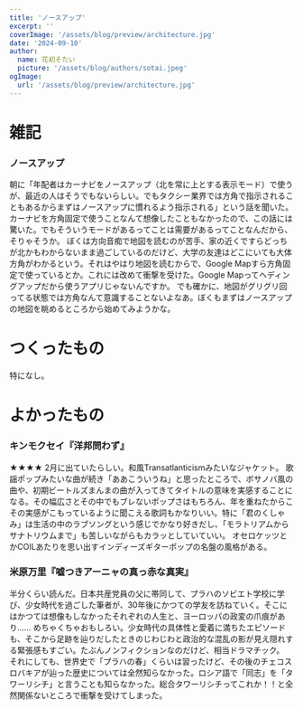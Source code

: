 ```yaml
---
title: 'ノースアップ'
excerpt: ''
coverImage: '/assets/blog/preview/architecture.jpg'
date: '2024-09-10'
author:
  name: 花初そたい
  picture: '/assets/blog/authors/sotai.jpeg'
ogImage:
  url: '/assets/blog/preview/architecture.jpg'
---
```

# 雑記
### ノースアップ
朝に「年配者はカーナビをノースアップ（北を常に上とする表示モード）で使うが、最近の人はそうでもないらしい。でもタクシー業界では方角で指示されることもあるからまずはノースアップに慣れるよう指示される」という話を聞いた。カーナビを方角固定で使うことなんて想像したこともなかったので、この話には驚いた。でもそういうモードがあるってことは需要があるってことなんだから、そりゃそうか。
ぼくは方向音痴で地図を読むのが苦手、家の近くですらどっちが北かもわからないまま過ごしているのだけど、大学の友達はどこにいても大体方角がわかるという。それはやはり地図を読むからで、Google Mapすら方角固定で使っているとか。これには改めて衝撃を受けた。Google Mapってヘディングアップだから使うアプリじゃないんですか。
でも確かに、地図がグリグリ回ってる状態では方角なんて意識することないよなあ。ぼくもまずはノースアップの地図を眺めるところから始めてみようかな。

# つくったもの
特になし。

# よかったもの
### キンモクセイ『洋邦問わず』
★★★★
2月に出ていたらしい。和風Transatlanticismみたいなジャケット。
歌謡ポップみたいな曲が続き「ああこういうね」と思ったところで、ボサノバ風の曲や、初期ビートルズまんまの曲が入ってきてタイトルの意味を実感することになる。その幅広さとその中でもブレないポップさはもちろん、年を重ねたからこその実感がこもっているように聞こえる歌詞もかなりいい。特に「君のくしゃみ」は生活の中のラブソングという感じでかなり好きだし、「モラトリアムからサナトリウムまで」も苦しいながらもカラッとしていていい。
オセロケッツとかCOILあたりを思い出すインディーズギターポップの名盤の風格がある。

### 米原万里『嘘つきアーニャの真っ赤な真実』
半分くらい読んだ。日本共産党員の父に帯同して、プラハのソビエト学校に学び、少女時代を過ごした筆者が、30年後にかつての学友を訪ねていく。そこにはかつては想像もしなかったそれぞれの人生と、ヨーロッパの政変の爪痕があり……
めちゃくちゃおもしろい。少女時代の具体性と愛着に満ちたエピソードも、そこから足跡を辿りだしたときのじわじわと政治的な混乱の影が見え隠れする緊張感もすごい。たぶんノンフィクションなのだけど、相当ドラマチック。
それにしても、世界史で「プラハの春」くらいは習ったけど、その後のチェコスロバキアが辿った歴史については全然知らなかった。ロシア語で「同志」を「タワーリシチ」と言うことも知らなかった。総合タワーリシチってこれか！！と全然関係ないところで衝撃を受けてしまった。